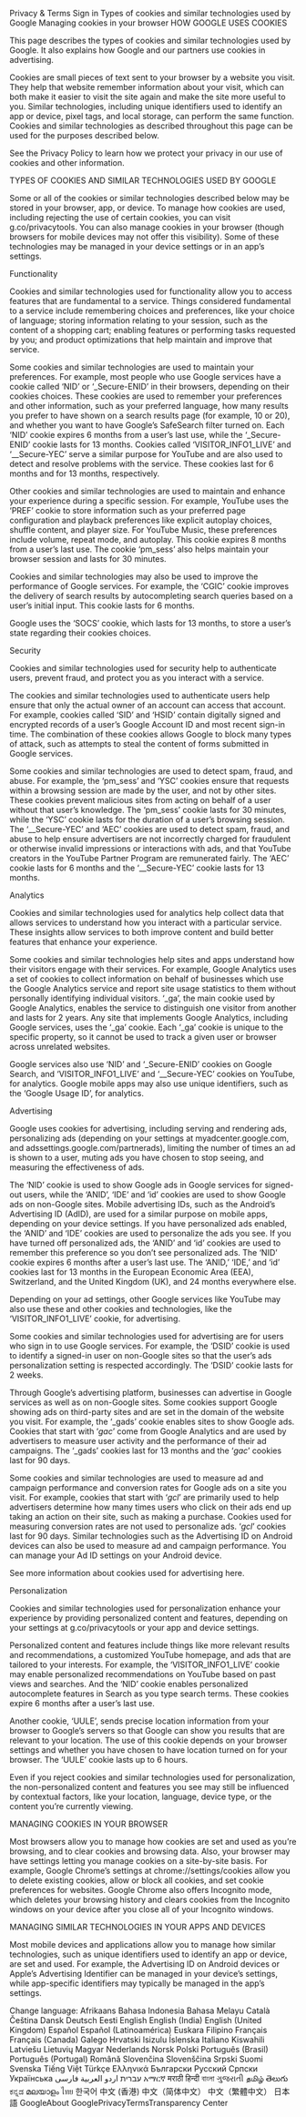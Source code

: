Privacy & Terms
Sign in
Types of cookies and similar technologies used by Google
Managing cookies in your browser
HOW GOOGLE USES COOKIES

This page describes the types of cookies and similar technologies used by Google. It also explains how Google and our partners use cookies in advertising.

Cookies are small pieces of text sent to your browser by a website you visit. They help that website remember information about your visit, which can both make it easier to visit the site again and make the site more useful to you. Similar technologies, including unique identifiers used to identify an app or device, pixel tags, and local storage, can perform the same function. Cookies and similar technologies as described throughout this page can be used for the purposes described below.

See the Privacy Policy to learn how we protect your privacy in our use of cookies and other information.

TYPES OF COOKIES AND SIMILAR TECHNOLOGIES USED BY GOOGLE

Some or all of the cookies or similar technologies described below may be stored in your browser, app, or device. To manage how cookies are used, including rejecting the use of certain cookies, you can visit g.co/privacytools. You can also manage cookies in your browser (though browsers for mobile devices may not offer this visibility). Some of these technologies may be managed in your device settings or in an app’s settings.

Functionality

Cookies and similar technologies used for functionality allow you to access features that are fundamental to a service. Things considered fundamental to a service include remembering choices and preferences, like your choice of language; storing information relating to your session, such as the content of a shopping cart; enabling features or performing tasks requested by you; and product optimizations that help maintain and improve that service.

Some cookies and similar technologies are used to maintain your preferences. For example, most people who use Google services have a cookie called ‘NID’ or ‘_Secure-ENID’ in their browsers, depending on their cookies choices. These cookies are used to remember your preferences and other information, such as your preferred language, how many results you prefer to have shown on a search results page (for example, 10 or 20), and whether you want to have Google’s SafeSearch filter turned on. Each ‘NID’ cookie expires 6 months from a user’s last use, while the ‘_Secure-ENID’ cookie lasts for 13 months. Cookies called ‘VISITOR_INFO1_LIVE’ and ‘__Secure-YEC’ serve a similar purpose for YouTube and are also used to detect and resolve problems with the service. These cookies last for 6 months and for 13 months, respectively.

Other cookies and similar technologies are used to maintain and enhance your experience during a specific session. For example, YouTube uses the ‘PREF’ cookie to store information such as your preferred page configuration and playback preferences like explicit autoplay choices, shuffle content, and player size. For YouTube Music, these preferences include volume, repeat mode, and autoplay. This cookie expires 8 months from a user’s last use. The cookie ‘pm_sess’ also helps maintain your browser session and lasts for 30 minutes.

Cookies and similar technologies may also be used to improve the performance of Google services. For example, the ‘CGIC’ cookie improves the delivery of search results by autocompleting search queries based on a user’s initial input. This cookie lasts for 6 months.

Google uses the ‘SOCS’ cookie, which lasts for 13 months, to store a user’s state regarding their cookies choices.

Security

Cookies and similar technologies used for security help to authenticate users, prevent fraud, and protect you as you interact with a service.

The cookies and similar technologies used to authenticate users help ensure that only the actual owner of an account can access that account. For example, cookies called ‘SID’ and ‘HSID’ contain digitally signed and encrypted records of a user’s Google Account ID and most recent sign-in time. The combination of these cookies allows Google to block many types of attack, such as attempts to steal the content of forms submitted in Google services.

Some cookies and similar technologies are used to detect spam, fraud, and abuse. For example, the ‘pm_sess’ and ‘YSC’ cookies ensure that requests within a browsing session are made by the user, and not by other sites. These cookies prevent malicious sites from acting on behalf of a user without that user’s knowledge. The ‘pm_sess’ cookie lasts for 30 minutes, while the ‘YSC’ cookie lasts for the duration of a user’s browsing session. The ‘__Secure-YEC’ and ‘AEC’ cookies are used to detect spam, fraud, and abuse to help ensure advertisers are not incorrectly charged for fraudulent or otherwise invalid impressions or interactions with ads, and that YouTube creators in the YouTube Partner Program are remunerated fairly. The ‘AEC’ cookie lasts for 6 months and the ‘__Secure-YEC’ cookie lasts for 13 months.

Analytics

Cookies and similar technologies used for analytics help collect data that allows services to understand how you interact with a particular service. These insights allow services to both improve content and build better features that enhance your experience.

Some cookies and similar technologies help sites and apps understand how their visitors engage with their services. For example, Google Analytics uses a set of cookies to collect information on behalf of businesses which use the Google Analytics service and report site usage statistics to them without personally identifying individual visitors. ‘_ga’, the main cookie used by Google Analytics, enables the service to distinguish one visitor from another and lasts for 2 years. Any site that implements Google Analytics, including Google services, uses the ‘_ga’ cookie. Each ‘_ga’ cookie is unique to the specific property, so it cannot be used to track a given user or browser across unrelated websites.

Google services also use ‘NID’ and ‘_Secure-ENID’ cookies on Google Search, and ‘VISITOR_INFO1_LIVE’ and ‘__Secure-YEC’ cookies on YouTube, for analytics. Google mobile apps may also use unique identifiers, such as the ‘Google Usage ID’, for analytics.

Advertising

Google uses cookies for advertising, including serving and rendering ads, personalizing ads (depending on your settings at myadcenter.google.com, and adssettings.google.com/partnerads), limiting the number of times an ad is shown to a user, muting ads you have chosen to stop seeing, and measuring the effectiveness of ads.

The ‘NID’ cookie is used to show Google ads in Google services for signed-out users, while the ‘ANID’, ‘IDE’ and ‘id’ cookies are used to show Google ads on non-Google sites. Mobile advertising IDs, such as the Android’s Advertising ID (AdID), are used for a similar purpose on mobile apps, depending on your device settings. If you have personalized ads enabled, the ‘ANID’ and ‘IDE’ cookies are used to personalize the ads you see. If you have turned off personalized ads, the ‘ANID’ and ‘id’ cookies are used to remember this preference so you don’t see personalized ads. The ‘NID’ cookie expires 6 months after a user’s last use. The ‘ANID,’ ‘IDE,’ and ‘id’ cookies last for 13 months in the European Economic Area (EEA), Switzerland, and the United Kingdom (UK), and 24 months everywhere else.

Depending on your ad settings, other Google services like YouTube may also use these and other cookies and technologies, like the ‘VISITOR_INFO1_LIVE’ cookie, for advertising.

Some cookies and similar technologies used for advertising are for users who sign in to use Google services. For example, the ‘DSID’ cookie is used to identify a signed-in user on non-Google sites so that the user’s ads personalization setting is respected accordingly. The ‘DSID’ cookie lasts for 2 weeks.

Through Google’s advertising platform, businesses can advertise in Google services as well as on non-Google sites. Some cookies support Google showing ads on third-party sites and are set in the domain of the website you visit. For example, the ‘_gads’ cookie enables sites to show Google ads. Cookies that start with ‘_gac_’ come from Google Analytics and are used by advertisers to measure user activity and the performance of their ad campaigns. The ‘_gads’ cookies last for 13 months and the ‘_gac_’ cookies last for 90 days.

Some cookies and similar technologies are used to measure ad and campaign performance and conversion rates for Google ads on a site you visit. For example, cookies that start with ‘_gcl_’ are primarily used to help advertisers determine how many times users who click on their ads end up taking an action on their site, such as making a purchase. Cookies used for measuring conversion rates are not used to personalize ads. ‘_gcl_’ cookies last for 90 days. Similar technologies such as the Advertising ID on Android devices can also be used to measure ad and campaign performance. You can manage your Ad ID settings on your Android device.

See more information about cookies used for advertising here.

Personalization

Cookies and similar technologies used for personalization enhance your experience by providing personalized content and features, depending on your settings at g.co/privacytools or your app and device settings.

Personalized content and features include things like more relevant results and recommendations, a customized YouTube homepage, and ads that are tailored to your interests. For example, the ‘VISITOR_INFO1_LIVE’ cookie may enable personalized recommendations on YouTube based on past views and searches. And the ‘NID’ cookie enables personalized autocomplete features in Search as you type search terms. These cookies expire 6 months after a user’s last use.

Another cookie, ‘UULE’, sends precise location information from your browser to Google’s servers so that Google can show you results that are relevant to your location. The use of this cookie depends on your browser settings and whether you have chosen to have location turned on for your browser. The ‘UULE’ cookie lasts up to 6 hours.

Even if you reject cookies and similar technologies used for personalization, the non-personalized content and features you see may still be influenced by contextual factors, like your location, language, device type, or the content you’re currently viewing.

MANAGING COOKIES IN YOUR BROWSER

Most browsers allow you to manage how cookies are set and used as you’re browsing, and to clear cookies and browsing data. Also, your browser may have settings letting you manage cookies on a site-by-site basis. For example, Google Chrome’s settings at chrome://settings/cookies allow you to delete existing cookies, allow or block all cookies, and set cookie preferences for websites. Google Chrome also offers Incognito mode, which deletes your browsing history and clears cookies from the Incognito windows on your device after you close all of your Incognito windows.

MANAGING SIMILAR TECHNOLOGIES IN YOUR APPS AND DEVICES

Most mobile devices and applications allow you to manage how similar technologies, such as unique identifiers used to identify an app or device, are set and used. For example, the Advertising ID on Android devices or Apple’s Advertising Identifier can be managed in your device’s settings, while app-specific identifiers may typically be managed in the app’s settings.

Change language:
Afrikaans
Bahasa Indonesia
Bahasa Melayu
Català
Čeština
Dansk
Deutsch
Eesti
English
English (India)
English (United Kingdom)
Español
Español (Latinoamérica)
Euskara
Filipino
Français
Français (Canada)
Galego
Hrvatski
Isizulu
Íslenska
Italiano
Kiswahili
Latviešu
Lietuvių
Magyar
Nederlands
Norsk
Polski
Português (Brasil)
Português (Portugal)
Română
Slovenčina
Slovenščina
Srpski
Suomi
Svenska
Tiếng Việt
Türkçe
Ελληνικά
Български
Русский
Српски
Українська
‫עברית‬
‫اردو‬
‫العربية‬
‫فارسی‬
አማርኛ
मराठी
हिन्दी
বাংলা
ગુજરાતી
தமிழ்
తెలుగు
ಕನ್ನಡ
മലയാളം
ไทย
한국어
中文 (香港)
中文（简体中文）
中文（繁體中文）
日本語
GoogleAbout GooglePrivacyTermsTransparency Center
